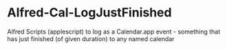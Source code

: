 Alfred-Cal-LogJustFinished
==========================

Alfred Scripts (applescript) to log as a Calendar.app event - something that has just finished (of given duration) to any named calendar
